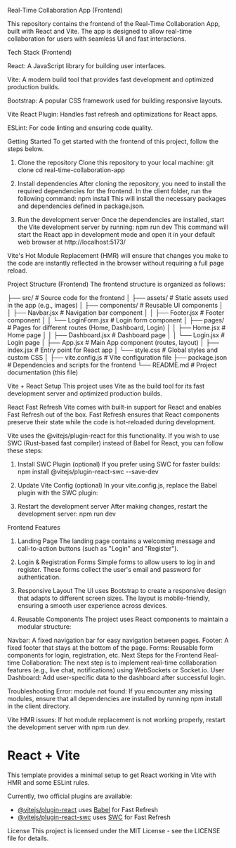 Real-Time Collaboration App (Frontend)

This repository contains the frontend of the Real-Time Collaboration App, built with React and Vite. 
The app is designed to allow real-time collaboration for users with seamless UI and fast interactions.

Tech Stack (Frontend)

React: A JavaScript library for building user interfaces.

Vite: A modern build tool that provides fast development and optimized production builds.

Bootstrap: A popular CSS framework used for building responsive layouts.

Vite React Plugin: Handles fast refresh and optimizations for React apps.

ESLint: For code linting and ensuring code quality.

Getting Started
To get started with the frontend of this project, follow the steps below.

1. Clone the repository
Clone this repository to your local machine:
git clone 
cd real-time-collaboration-app

2. Install dependencies
After cloning the repository, you need to install the required dependencies for the frontend.
In the client folder, run the following command: 
npm install
This will install the necessary packages and dependencies defined in package.json.

3. Run the development server
Once the dependencies are installed, start the Vite development server by running:
npm run dev
This command will start the React app in development mode and open it in your default web browser at http://localhost:5173/

Vite's Hot Module Replacement (HMR) will ensure that changes you make to the code are instantly reflected in the browser without requiring a full page reload.

Project Structure (Frontend)
The frontend structure is organized as follows:

├── src/                       # Source code for the frontend
│   ├── assets/                 # Static assets used in the app (e.g., images)
│   ├── components/             # Reusable UI components
│   │   ├── Navbar.jsx          # Navigation bar component
│   │   ├── Footer.jsx          # Footer component
│   │   └── LoginForm.jsx       # Login form component
│   ├── pages/                  # Pages for different routes (Home, Dashboard, Login)
│   │   ├── Home.jsx            # Home page
│   │   ├── Dashboard.jsx       # Dashboard page
│   │   └── Login.jsx           # Login page
│   ├── App.jsx                 # Main App component (routes, layout)
│   ├── index.jsx               # Entry point for React app
│   └── style.css               # Global styles and custom CSS
│
├── vite.config.js              # Vite configuration file
├── package.json                # Dependencies and scripts for the frontend
└── README.md                   # Project documentation (this file)

Vite + React Setup
This project uses Vite as the build tool for its fast development server and optimized production builds.

React Fast Refresh
Vite comes with built-in support for React and enables Fast Refresh out of the box. 
Fast Refresh ensures that React components preserve their state while the code is hot-reloaded during development.

Vite uses the @vitejs/plugin-react for this functionality. 
If you wish to use SWC (Rust-based fast compiler) instead of Babel for React, you can follow these steps:

1. Install SWC Plugin (optional)
If you prefer using SWC for faster builds:
npm install @vitejs/plugin-react-swc --save-dev
2. Update Vite Config (optional)
In your vite.config.js, replace the Babel plugin with the SWC plugin:

3. Restart the development server
After making changes, restart the development server:
npm run dev

Frontend Features

1. Landing Page
The landing page contains a welcoming message and call-to-action buttons (such as "Login" and "Register").

2. Login & Registration Forms
Simple forms to allow users to log in and register. These forms collect the user's email and password for authentication.

3. Responsive Layout
The UI uses Bootstrap to create a responsive design that adapts to different screen sizes. The layout is mobile-friendly, ensuring a smooth user experience across devices.

4. Reusable Components
The project uses React components to maintain a modular structure:

Navbar: A fixed navigation bar for easy navigation between pages.
Footer: A fixed footer that stays at the bottom of the page.
Forms: Reusable form components for login, registration, etc.
Next Steps for the Frontend
Real-time Collaboration: The next step is to implement real-time collaboration features (e.g., live chat, notifications) using WebSockets or Socket.io.
User Dashboard: Add user-specific data to the dashboard after successful login.

Troubleshooting
Error: module not found: If you encounter any missing modules, ensure that all dependencies are installed by running npm install in the client directory.

Vite HMR issues: If hot module replacement is not working properly, restart the development server with npm run dev.

# React + Vite

This template provides a minimal setup to get React working in Vite with HMR and some ESLint rules.

Currently, two official plugins are available:

- [@vitejs/plugin-react](https://github.com/vitejs/vite-plugin-react/blob/main/packages/plugin-react/README.md) uses [Babel](https://babeljs.io/) for Fast Refresh
- [@vitejs/plugin-react-swc](https://github.com/vitejs/vite-plugin-react-swc) uses [SWC](https://swc.rs/) for Fast Refresh


License
This project is licensed under the MIT License - see the LICENSE file for details.
